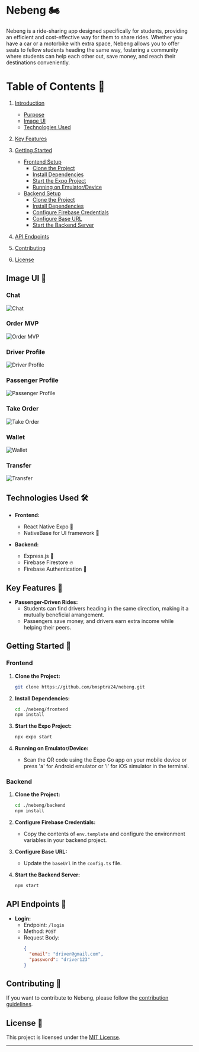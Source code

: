 # Nebeng 🏍️

Nebeng is a ride-sharing app designed specifically for students, providing an efficient and cost-effective way for them to share rides. Whether you have a car or a motorbike with extra space, Nebeng allows you to offer seats to fellow students heading the same way, fostering a community where students can help each other out, save money, and reach their destinations conveniently.

# Table of Contents 📑

1. [Introduction](#introduction)

   - [Purpose](#purpose)
   - [Image UI](#image-ui)
   - [Technologies Used](#technologies-used)

2. [Key Features](#key-features)

3. [Getting Started](#getting-started)

   - [Frontend Setup](#frontend-setup)
     - [Clone the Project](#clone-the-project)
     - [Install Dependencies](#install-dependencies)
     - [Start the Expo Project](#start-the-expo-project)
     - [Running on Emulator/Device](#running-on-emulatordevice)
   - [Backend Setup](#backend-setup)
     - [Clone the Project](#clone-the-project-1)
     - [Install Dependencies](#install-dependencies-1)
     - [Configure Firebase Credentials](#configure-firebase-credentials)
     - [Configure Base URL](#configure-base-url)
     - [Start the Backend Server](#start-the-backend-server)

4. [API Endpoints](#api-endpoints)

5. [Contributing](#contributing)

6. [License](#license)

## Image UI 🌈

### Chat

![Chat](https://github.com/bmsptra24/nebeng/blob/main/doc/Chat.png)

### Order MVP

![Order MVP](https://github.com/bmsptra24/nebeng/blob/main/doc/OrdeR%20MVP.png)

### Driver Profile

![Driver Profile](https://github.com/bmsptra24/nebeng/blob/main/doc/Profil%20Driver.png)

### Passenger Profile

![Passenger Profile](https://github.com/bmsptra24/nebeng/blob/main/doc/Profil%20Passenger.png)

### Take Order

![Take Order](https://github.com/bmsptra24/nebeng/blob/main/doc/Take%20order.png)

### Wallet

![Wallet](https://github.com/bmsptra24/nebeng/blob/main/doc/WALLET.png)

### Transfer

![Transfer](https://github.com/bmsptra24/nebeng/blob/main/doc/transfer.png)

## Technologies Used 🛠️

- **Frontend:**

  - React Native Expo 📱
  - NativeBase for UI framework 🎨

- **Backend:**
  - Express.js 🚀
  - Firebase Firestore 🔥
  - Firebase Authentication 🔑

## Key Features 🌟

- **Passenger-Driven Rides:**
  - Students can find drivers heading in the same direction, making it a mutually beneficial arrangement.
  - Passengers save money, and drivers earn extra income while helping their peers.

## Getting Started 🚀

### Frontend

1. **Clone the Project:**

   ```bash
   git clone https://github.com/bmsptra24/nebeng.git
   ```

2. **Install Dependencies:**

   ```bash
   cd ./nebeng/frontend
   npm install
   ```

3. **Start the Expo Project:**

   ```bash
   npx expo start
   ```

4. **Running on Emulator/Device:**
   - Scan the QR code using the Expo Go app on your mobile device or press 'a' for Android emulator or 'i' for iOS simulator in the terminal.

### Backend

1. **Clone the Project:**

   ```bash
   cd ./nebeng/backend
   npm install
   ```

2. **Configure Firebase Credentials:**

   - Copy the contents of `env.template` and configure the environment variables in your backend project.

3. **Configure Base URL:**

   - Update the `baseUrl` in the `config.ts` file.

4. **Start the Backend Server:**
   ```bash
   npm start
   ```

## API Endpoints 📡

- **Login:**
  - Endpoint: `/login`
  - Method: `POST`
  - Request Body:
    ```json
    {
      "email": "driver@gmail.com",
      "password": "driver123"
    }
    ```

## Contributing 🤝

If you want to contribute to Nebeng, please follow the [contribution guidelines](CONTRIBUTING.md).

## License 📄

This project is licensed under the [MIT License](LICENSE).

---
